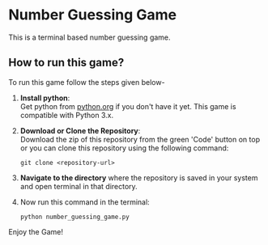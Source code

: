 # Number Guessing Game

This is a terminal based number guessing game.

## How to run this game?
To run this game follow the steps given below-
1. **Install python**: <br>
Get python from [python.org](https://www.python.org/downloads/) if you don't have it yet. This game is compatible with Python 3.x.

2. **Download or Clone the Repository**: <br>
Download the zip of this repository  from the green 'Code' button on top or you can clone this repository using the following command:
   ```
   git clone <repository-url>
   ```

3. **Navigate to the directory** where the repository is saved in your system and open terminal in that directory.

4. Now run this command in the terminal:
    ```
    python number_guessing_game.py
    ```
Enjoy the Game!